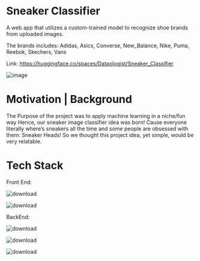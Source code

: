 # Sneaker Classifier
<p>A web app that utilizes a custom-trained model to recognize shoe brands from uploaded images.</p>
<p>The brands includes: Adidas, Asics, Converse, New_Balance, Nike, Puma, Reebok, Skechers, Vans</p>

Link: https://huggingface.co/spaces/Dataologist/Sneaker_Classifier


![image](https://github.com/user-attachments/assets/bbe6f368-dbfc-4e03-9c84-df9e6b5d45ff)

# Motivation | Background
The Purpose of the project was to apply machine learning in a niche/fun way
Hence, our sneaker image classifier idea was born!
Cause everyone literally where’s sneakers all the time and some people are obsessed with them: Sneaker Heads! So we thought this project idea, yet simple, would be very relatable.


# Tech Stack

Front End:

![download](https://github.com/user-attachments/assets/fcda680f-f648-4f21-a295-69eaaa9fda5a)

![download](https://github.com/user-attachments/assets/4b56e56b-a874-4d69-9f48-ba2380f3ccc5)

BackEnd:

![download](https://github.com/user-attachments/assets/096a2f88-6294-44dd-8815-05b5a0d5249a)

![download](https://github.com/user-attachments/assets/70eafd09-31ab-40e4-95e2-5ac22d0d1723)

![download](https://github.com/user-attachments/assets/d5408dd4-ca8e-4f22-9f63-c9555442b6af)
